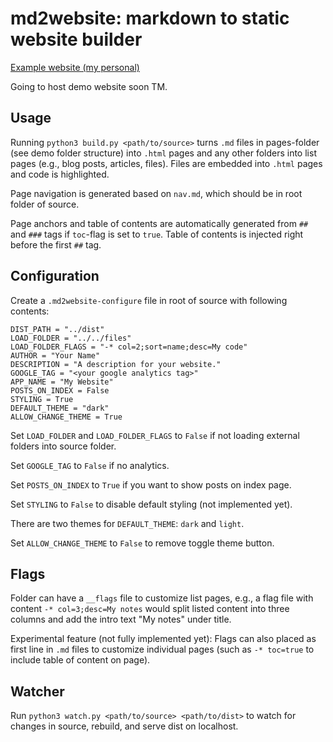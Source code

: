 # md2website: markdown to static website builder

[Example website (my personal)](https://michaelsjoberg.com/)

Going to host demo website soon TM.

## Usage

Running `python3 build.py <path/to/source>` turns `.md` files in pages-folder (see demo folder structure) into `.html` pages and any other folders into list pages (e.g., blog posts, articles, files). Files are embedded into `.html` pages and code is highlighted.

Page navigation is generated based on `nav.md`, which should be in root folder of source.

Page anchors and table of contents are automatically generated from `##` and `###` tags if `toc`-flag is set to `true`. Table of contents is injected right before the first `##` tag.

## Configuration

Create a `.md2website-configure` file in root of source with following contents:

```
DIST_PATH = "../dist"
LOAD_FOLDER = "../../files"
LOAD_FOLDER_FLAGS = "-* col=2;sort=name;desc=My code"
AUTHOR = "Your Name"
DESCRIPTION = "A description for your website."
GOOGLE_TAG = "<your google analytics tag>"
APP_NAME = "My Website"
POSTS_ON_INDEX = False
STYLING = True
DEFAULT_THEME = "dark"
ALLOW_CHANGE_THEME = True
```

Set `LOAD_FOLDER` and `LOAD_FOLDER_FLAGS` to `False` if not loading external folders into source folder.

Set `GOOGLE_TAG` to `False` if no analytics.

Set `POSTS_ON_INDEX` to `True` if you want to show posts on index page.

Set `STYLING` to `False` to disable default styling (not implemented yet).

There are two themes for `DEFAULT_THEME`: `dark` and `light`.

Set `ALLOW_CHANGE_THEME` to `False` to remove toggle theme button.


## Flags

Folder can have a `__flags` file to customize list pages, e.g., a flag file with content `-* col=3;desc=My notes` would split listed content into three columns and add the intro text "My notes" under title.

Experimental feature (not fully implemented yet): Flags can also placed as first line in `.md` files to customize individual pages (such as `-* toc=true` to include table of content on page).

## Watcher

Run `python3 watch.py <path/to/source> <path/to/dist>` to watch for changes in source, rebuild, and serve dist on localhost.
